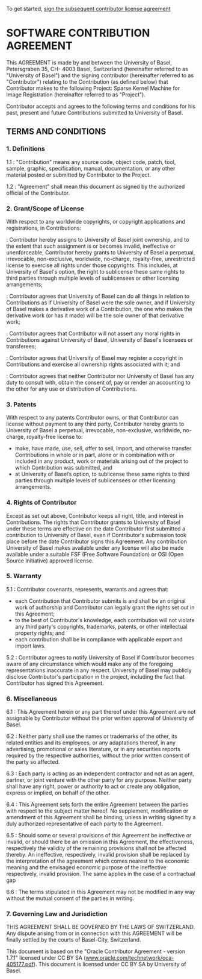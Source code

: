 To get started, <a href="https://www.clahub.com/agreements/ChristophJud/SKMImageRegistration">sign the subsequent contributor license agreement</a>

# SOFTWARE CONTRIBUTION AGREEMENT
This AGREEMENT is made by and between the University of Basel, Petersgraben 35, CH- 4003 Basel, Switzerland (hereinafter referred to as "University of Basel") and the signing contributor (hereinafter referred to as "Contributor") relating to the Contribution (as defined below) that Contributor makes to the following Project: Sparse Kernel Machine for Image Registration (hereinafter referred to as "Project").

Contributor accepts and agrees to the following terms and conditions for his past, present and future
Contributions submitted to University of Basel.

## TERMS AND CONDITIONS

### 1. Definitions

1.1 
: "Contribution" means any source code, object code, patch, tool, sample, graphic, specification, manual, documentation, or any other material posted or submitted by Contributor to the Project.

1.2 
: "Agreement" shall mean this document as signed by the authorized official of the Contributor.

### 2. Grant/Scope of License
With respect to any worldwide copyrights, or copyright applications and registrations, in Contributions:

: Contributor hereby assigns to University of Basel joint ownership, and to the extent that such assignment is or becomes invalid, ineffective or unenforceable, Contributor hereby grants to University of Basel a perpetual, irrevocable, non-exclusive, worldwide, no-charge, royalty-free, unrestricted license to exercise all rights under those copyrights. This includes, at University of Basel's option, the right to sublicense these same rights to third parties through multiple levels of sublicensees or other licensing arrangements;

: Contributor agrees that University of Basel can do all things in relation to Contributions as if University of Basel were the sole owner, and if University of Basel makes a derivative work of a Contribution, the one who makes the derivative work (or has it made) will be the sole owner of that derivative work;

: Contributor agrees that Contributor will not assert any moral rights in Contributions against University of Basel, University of Basel's licensees or transferees;

: Contributor agrees that University of Basel may register a copyright in Contributions and exercise all ownership rights associated with it; and

: Contributor agrees that neither Contributor nor University of Basel has any duty to consult with, obtain the consent of, pay or render an accounting to the other for any use or distribution of Contributions.

### 3. Patents
With respect to any patents Contributor owns, or that Contributor can license without payment to any third party, Contributor hereby grants to University of Basel a perpetual, irrevocable, non-exclusive, worldwide, no-charge, royalty-free license to:

* make, have made, use, sell, offer to sell, import, and otherwise transfer Contributions in whole or in part, alone or in combination with or included in any product, work or materials arising out of the project to which Contribution was submitted, and
* at University of Basel’s option, to sublicense these same rights to third parties through multiple levels of sublicensees or other licensing arrangements.

### 4. Rights of Contributor
Except as set out above, Contributor keeps all right, title, and interest in Contributions. The rights that Contributor grants to University of Basel under these terms are effective on the date Contributor first submitted a contribution to University of Basel, even if Contributor's submission took place before the date Contributor signs this Agreement. Any contribution University of Basel makes available under any license will also be made available under a suitable FSF (Free Software Foundation) or OSI (Open Source Initiative) approved license.

### 5. Warranty

5.1 
: Contributor covenants, represents, warrants and agrees that:

* each Contribution that Contributor submits is and shall be an original work of authorship and Contributor can legally grant the rights set out in this Agreement;
* to the best of Contributor's knowledge, each contribution will not violate any third party's copyrights, trademarks, patents, or other intellectual property rights; and
* each contribution shall be in compliance with applicable export and import laws.

5.2 
: Contributor agrees to notify University of Basel if Contributor becomes aware of any circumstance which would make any of the foregoing representations inaccurate in any respect. University of Basel may publicly disclose Contributor's participation in the project, including the fact that Contributor has signed this Agreement. 

### 6. Miscellaneous

6.1 
: This Agreement herein or any part thereof under this Agreement are not assignable by Contributor without the prior written approval of University of Basel.

6.2 
: Neither party shall use the names or trademarks of the other, its related entities and its employees, or any adaptations thereof, in any advertising, promotional or sales literature, or in any securities reports required by the respective authorities, without the prior written consent of the party so affected.

6.3 
: Each party is acting as an independent contractor and not as an agent, partner, or joint venture with the other party for any purpose. Neither party shall have any right, power or authority to act or create any obligation, express or implied, on behalf of the other.

6.4 
: This Agreement sets forth the entire Agreement between the parties with respect to the subject matter hereof. No supplement, modification or amendment of this Agreement shall be binding, unless in writing signed by a duly authorized representative of each party to the Agreement.

6.5 
: Should some or several provisions of this Agreement be ineffective or invalid, or should there be an omission in this Agreement, the effectiveness, respectively the validity of the remaining provisions shall not be affected thereby. An ineffective, respectively, invalid provision shall be replaced by the interpretation of the agreement which comes nearest to the economic meaning and the envisaged economic purpose of the ineffective respectively, invalid provision. The same applies in the case of a contractual gap

6.6 
: The terms stipulated in this Agreement may not be modified in any way without the mutual consent of the parties in writing.

### 7. Governing Law and Jurisdiction

THIS AGREEMENT SHALL BE GOVERNED BY THE LAWS OF SWITZERLAND. Any dispute arising from or in connection with this AGREEMENT will be finally settled by the courts of Basel-City, Switzerland.

This document is based on the "Oracle Contributor Agreement - version 1.7.1" licensed under  CC BY SA (www.oracle.com/technetwork/oca-405177.pdf). This document is licensed under CC BY SA by University of Basel.
